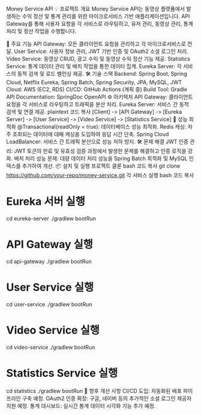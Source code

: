 Money Service API
💡 프로젝트 개요
Money Service API는 동영상 플랫폼에서 발생하는 수익 정산 및 통계 관리를 위한 마이크로서비스 기반 애플리케이션입니다. API Gateway를 통해 사용자 요청을 각 서비스로 라우팅하고, 유저 관리, 동영상 관리, 통계 처리 및 정산 작업을 수행합니다.

🔑 주요 기능
API Gateway: 모든 클라이언트 요청을 관리하고 각 마이크로서비스로 전달.
User Service: 사용자 정보 관리, JWT 기반 인증 및 OAuth2 소셜 로그인 처리.
Video Service: 동영상 CRUD, 광고 수익 및 동영상 수익 정산 기능 제공.
Statistics Service: 통계 데이터 관리 및 배치 작업을 통한 데이터 집계.
Eureka Server: 각 서비스의 동적 검색 및 로드 밸런싱 제공.
🛠 기술 스택
Backend: Spring Boot, Spring Cloud, Netflix Eureka, Spring Batch, Spring Security, JPA, MySQL, JWT
Cloud: AWS (EC2, RDS)
CI/CD: GitHub Actions (계획 중)
Build Tool: Gradle
API Documentation: SpringDoc OpenAPI
⚙️ 아키텍처
API Gateway: 클라이언트 요청을 각 서비스로 라우팅하고 트래픽을 분산 처리.
Eureka Server: 서비스 간 동적 검색 및 연결 제공.
plaintext
코드 복사
[Client] -> [API Gateway] -> [Eureka Server] -> [User Service]
                                       -> [Video Service]
                                       -> [Statistics Service]
💪 성능 최적화
@Transactional(readOnly = true): 데이터베이스 성능 최적화.
Redis 캐싱: 자주 조회되는 데이터에 대해 캐싱을 도입하여 응답 시간 단축.
Spring Cloud LoadBalancer: 서비스 간 트래픽 분산으로 성능 저하 방지.
🛠 문제 해결
JWT 인증 관리: JWT 토큰의 만료 및 유효성 검증 과정에서 발생한 문제를 해결하고 인증 로직을 강화.
배치 처리 성능 문제: 대량 데이터 처리 성능을 Spring Batch 최적화 및 MySQL 인덱스를 추가하여 개선.
📦 설치 및 실행
프로젝트 클론
bash
코드 복사
git clone https://github.com/your-repo/money-service.git
각 서비스 실행
bash
코드 복사
# Eureka 서버 실행
cd eureka-server
./gradlew bootRun

# API Gateway 실행
cd api-gateway
./gradlew bootRun

# User Service 실행
cd user-service
./gradlew bootRun

# Video Service 실행
cd video-service
./gradlew bootRun

# Statistics Service 실행
cd statistics
./gradlew bootRun
🔮 향후 개선 사항
CI/CD 도입: 자동화된 배포 파이프라인 구축 예정.
OAuth2 인증 확장: 구글, 네이버 등의 추가적인 소셜 로그인 제공자 지원 예정.
통계 대시보드: 실시간 통계 데이터 시각화 기능 추가 예정.
